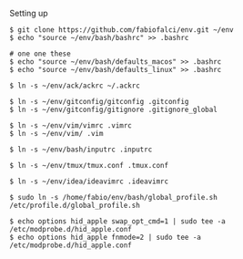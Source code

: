 Setting up
	
	$ git clone https://github.com/fabiofalci/env.git ~/env
	$ echo "source ~/env/bash/bashrc" >> .bashrc

	# one one these
	$ echo "source ~/env/bash/defaults_macos" >> .bashrc
	$ echo "source ~/env/bash/defaults_linux" >> .bashrc

	$ ln -s ~/env/ack/ackrc ~/.ackrc

	$ ln -s ~/env/gitconfig/gitconfig .gitconfig
	$ ln -s ~/env/gitconfig/gitignore .gitignore_global

	$ ln -s ~/env/vim/vimrc .vimrc
	$ ln -s ~/env/vim/ .vim

	$ ln -s ~/env/bash/inputrc .inputrc

	$ ln -s ~/env/tmux/tmux.conf .tmux.conf

	$ ln -s ~/env/idea/ideavimrc .ideavimrc

	$ sudo ln -s /home/fabio/env/bash/global_profile.sh /etc/profile.d/global_profile.sh

	$ echo options hid_apple swap_opt_cmd=1 | sudo tee -a /etc/modprobe.d/hid_apple.conf
	$ echo options hid_apple fnmode=2 | sudo tee -a /etc/modprobe.d/hid_apple.conf
